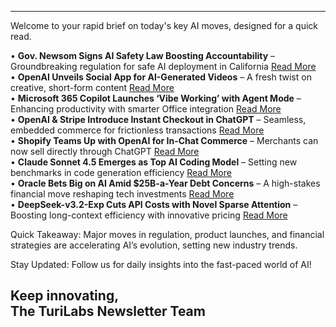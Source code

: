 --------------------------------------------------
Welcome to your rapid brief on today's key AI moves, designed for a quick read.

• **Gov. Newsom Signs AI Safety Law Boosting Accountability** – Groundbreaking regulation for safe AI deployment in California [Read More](https://www.gov.ca.gov/2025/09/29/governor-newsom-signs-sb-53-advancing-californias-world-leading-artificial-intelligence-industry/)  
• **OpenAI Unveils Social App for AI-Generated Videos** – A fresh twist on creative, short-form content [Read More](https://www.wired.com/story/openai-launches-sora-2-tiktok-like-app/)  
• **Microsoft 365 Copilot Launches ‘Vibe Working’ with Agent Mode** – Enhancing productivity with smarter Office integration [Read More](https://www.microsoft.com/en-us/microsoft-365/blog/2025/09/29/vibe-working-introducing-agent-mode-and-office-agent-in-microsoft-365-copilot/)  
• **OpenAI & Stripe Introduce Instant Checkout in ChatGPT** – Seamless, embedded commerce for frictionless transactions [Read More](https://stripe.com/newsroom/news/stripe-openai-instant-checkout)  
• **Shopify Teams Up with OpenAI for In-Chat Commerce** – Merchants can now sell directly through ChatGPT [Read More](https://twitter.com/harleyf/status/1972715704303407473)  
• **Claude Sonnet 4.5 Emerges as Top AI Coding Model** – Setting new benchmarks in code generation efficiency [Read More](https://www.anthropic.com/news/claude-sonnet-4-5)  
• **Oracle Bets Big on AI Amid $25B-a-Year Debt Concerns** – A high-stakes financial move reshaping tech investments [Read More](https://www.theregister.com/2025/09/29/oracle_ai_debt/)  
• **DeepSeek-v3.2-Exp Cuts API Costs with Novel Sparse Attention** – Boosting long-context efficiency with innovative pricing [Read More](https://huggingface.co/deepseek-ai/DeepSeek-v3.2-Exp)

Quick Takeaway: Major moves in regulation, product launches, and financial strategies are accelerating AI’s evolution, setting new industry trends.

Stay Updated: Follow us for daily insights into the fast-paced world of AI!

Keep innovating,  
The TuriLabs Newsletter Team
--------------------------------------------------